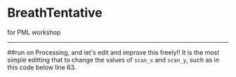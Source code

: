 # BreathTentative
for PML workshop

---

##run on Processing, and let's edit and improve this freely!!
It is the most simple editting that to change the values of `scan_x` and `scan_y`, such as in this code below line 63.
